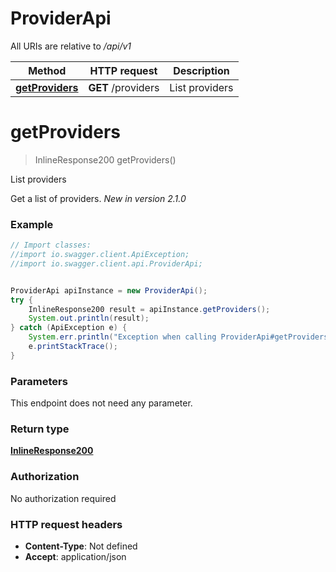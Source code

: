 # ProviderApi

All URIs are relative to */api/v1*

Method | HTTP request | Description
------------- | ------------- | -------------
[**getProviders**](ProviderApi.md#getProviders) | **GET** /providers | List providers

<a name="getProviders"></a>
# **getProviders**
> InlineResponse200 getProviders()

List providers

Get a list of providers.  *New in version 2.1.0* 

### Example
```java
// Import classes:
//import io.swagger.client.ApiException;
//import io.swagger.client.api.ProviderApi;


ProviderApi apiInstance = new ProviderApi();
try {
    InlineResponse200 result = apiInstance.getProviders();
    System.out.println(result);
} catch (ApiException e) {
    System.err.println("Exception when calling ProviderApi#getProviders");
    e.printStackTrace();
}
```

### Parameters
This endpoint does not need any parameter.

### Return type

[**InlineResponse200**](InlineResponse200.md)

### Authorization

No authorization required

### HTTP request headers

 - **Content-Type**: Not defined
 - **Accept**: application/json

